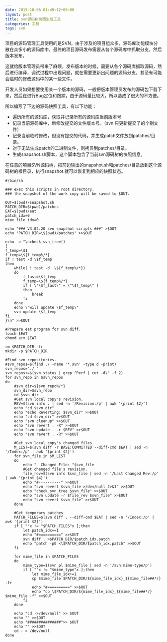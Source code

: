 ```yaml
---
date: 2015-10-06 01:49:12+00:00
layout: post
title: svn源码树快照生成工具
categories: 工具
tags: svn
---
```


项目的源码管理工具使用的是SVN，由于涉及的项目组众多，源码库功能模块分散在众多小的源码库中，最终的项目源码发布需要从各个源码库中抓取分支，然后版本发布。

这就给版本管理员带来了麻烦，发布版本的时候，需要从各个源码库抓取源码，然后进行编译，调试过程中出现问题，就在需要更新出问题的源码分支，甚至有可能会临时的修改源码中的某一些文件。

开发人员如果想要使用某一个版本的源码，一般把版本管理员发布的源码包下载下来，然后在进行Bug定位和跟踪，由于源码量比较大，所以造成了很大的不方便。

所以编写了下边的源码快照工具，有以下功能：


- 遍历所有的源码库，获取并记录所有的源码库当前版本号
- 记录当前源码库中，新修改提交的文件版本号。（svn 只更新提交了的个别文件）
- 记录当前临时修改，但没有提交的代码，并生成patch文件放到patches/目录。
- 对于无法生成patch的二进制文件，则拷贝到patches/目录。
- 生成snapshot.sh脚本，这个脚本包含了当前svn源码树的快照信息。


在任意的项目SVN源码树，把前边输出的snapshot.sh和patches/目录放到这个源码树的根目录，执行snapshot.就可以恢复到相应的快照状态。


```
#/bin/sh

### exec this scripts in root directory.
### the snapshot of the work copy will be saved to $OUT.

OUT=$(pwd)/snapshot.sh
PATCH_DIR=$(pwd)/patches
EAT=$(pwd)/eat
patch_idx=0
mime_file_idx=0

echo "### V3.02.20 svn snapshot scripts ###" >$OUT
echo "PATCH_DIR=\$(pwd)/patches" >>$OUT

echo -e "\ncheck_svn_tree()
{
f_temp=\$1
f_temp=\${f_temp%/*}
if ! test -d \$f_temp
then
	while( ! test -d  \${f_temp%/*})
	do
		f_last=\$f_temp
		f_temp=\${f_temp%/*}
		if [ \"\$f_last\" = \"\$f_temp\" ]
		then
			break
		fi
	done
	echo \"will update \$f_temp\"
	svn update \$f_temp
fi
}\n" >>$OUT

#Prepare eat program for svn diff.
touch $EAT
chmod a+x $EAT

rm $PATCH_DIR -fr
mkdir -p $PATCH_DIR

#Find svn repositories.
#svn_repos=$(find ./ -name '*.svn' -type d -print)
svn_repos="./ "
svn_repos+=$(svn status | grep ^Perf | cut -d\' -f 2)
for svn_repo in $svn_repos
do
	#svn_dir=${svn_repo%/*}
	svn_dir=$svn_repo
	cd $svn_dir
	#Get svn local copy's revision.
	REV=$(svn info . | sed -n '/Revision:/p' | awk '{print $2}')
	echo "cd $svn_dir"
	echo "echo Reverting: $svn_dir" >>$OUT
	echo "cd $svn_dir" >>$OUT
	echo "svn cleanup" >>$OUT
	echo "svn revert . -R" >>$OUT
	echo "svn update . -r $REV" >>$OUT
	echo "svn revert . -R" >>$OUT
	
	#Get svn local copy's changed files.
	M_LIST=$(svn diff -r BASE:COMMITTED --diff-cmd $EAT | sed -n '/Index:/p' | awk '{print $2}')
	for svn_file in $M_LIST
	do
		echo "  Changed File: "$svn_file
		#Get changed file's revision.
		file_rev=$(svn info $svn_file | sed -n '/Last Changed Rev:/p' | awk '{print $4}')
		echo "#----------" >>$OUT
		echo "svn revert $svn_file >/dev/null 2>&1" >>$OUT
		echo "check_svn_tree $svn_file" >>$OUT
		echo "svn update -r $file_rev $svn_file" >>$OUT
		echo "svn revert $svn_file" >>$OUT
	done
	
	#Get temporary patches
	PATCH_FILES=$(svn diff . --diff-cmd $EAT | sed -n '/Index:/p' | awk '{print $2}')
	if [ ""x != "$PATCH_FILES"x ];then
		let patch_idx+=1
		echo "#==========" >>$OUT
		svn diff . >$PATCH_DIR/$patch_idx.patch
		echo "patch -p0 <\$PATCH_DIR/$patch_idx.patch" >>$OUT
	fi
	
	for mime_file in $PATCH_FILES
	do
		mime_type=$(svn pl $mime_file | sed -n '/svn:mime-type/p')
		if [ ""x != "$mime_type"x ];then
			let mime_file_idx+=1
			cp $mime_file $PATCH_DIR/${mime_file_idx}_${mime_file##*/} -fr
			echo "#==========" >>$OUT
			echo "cp \$PATCH_DIR/${mime_file_idx}_${mime_file##*/} $mime_file -f" >>$OUT
		fi
	done
	
	echo "cd ->/dev/null" >> $OUT
	echo "" >>$OUT
	echo "###############">> $OUT
	echo "" >>$OUT
	cd - > /dev/null
done
```
